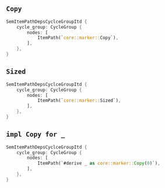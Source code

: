 ## `Copy`

```rust
SemItemPathDepsCyclceGroupItd {
    cycle_group: CycleGroup {
        nodes: [
            ItemPath(`core::marker::Copy`),
        ],
    },
}
```

## `Sized`

```rust
SemItemPathDepsCyclceGroupItd {
    cycle_group: CycleGroup {
        nodes: [
            ItemPath(`core::marker::Sized`),
        ],
    },
}
```

## `impl Copy for _`

```rust
SemItemPathDepsCyclceGroupItd {
    cycle_group: CycleGroup {
        nodes: [
            ItemPath(`#derive _ as core::marker::Copy(0)`),
        ],
    },
}
```
